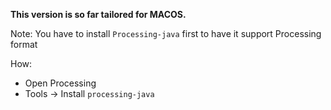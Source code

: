 **This version is so far tailored for MACOS.**


Note: You have to install `Processing-java` first to have it support Processing format

How:

- Open Processing
- Tools -> Install `processing-java`
